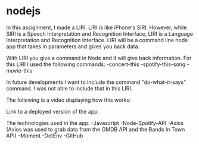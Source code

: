 # nodejs

In this assignment, I made a LIRI. LIRI is like iPhone's SIRI. However, while SIRI is a Speech Interpretation and Recognition Interface, LIRI is a Language Interpretation and Recognition Interface. LIRI will be a command line node app that takes in parameters and gives you back data.

With LIRI you give a command in Node and it will give back information. For this LIRI I used the following commands:
-concert-this
-spotify-this-song
-movie-this

In future developments I want to include the command "do-what-it-says" command. I was not able to include that in this LIRI.

The following is a video displaying how this works:


Link to a deployed version of the app:


The technologies used in the app:
-Javascript
-Node-Spotify-API
-Axios (Axios was used to grab data from the OMDB API and the Bands In Town API)
-Moment
-DotEnv
-GitHub


